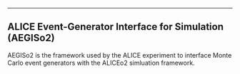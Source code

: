 --------------------------------------------------------
ALICE Event-Generator Interface for Simulation (AEGISo2)
--------------------------------------------------------
AEGISo2 is the framework used by the ALICE experiment to interface Monte Carlo event generators
with the ALICEo2 simluation framework.
